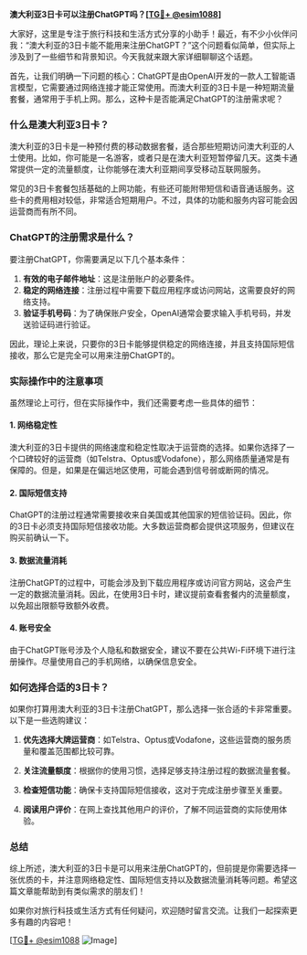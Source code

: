 **澳大利亚3日卡可以注册ChatGPT吗？[[TG💪+ @esim1088](https://t.me/s/esim1088)]**

大家好，这里是专注于旅行科技和生活方式分享的小助手！最近，有不少小伙伴问我：“澳大利亚的3日卡能不能用来注册ChatGPT？”这个问题看似简单，但实际上涉及到了一些细节和背景知识。今天我就来跟大家详细聊聊这个话题。

首先，让我们明确一下问题的核心：ChatGPT是由OpenAI开发的一款人工智能语言模型，它需要通过网络连接才能正常使用。而澳大利亚的3日卡是一种短期流量套餐，通常用于手机上网。那么，这种卡是否能满足ChatGPT的注册需求呢？

### **什么是澳大利亚3日卡？**

澳大利亚的3日卡是一种预付费的移动数据套餐，适合那些短期访问澳大利亚的人士使用。比如，你可能是一名游客，或者只是在澳大利亚短暂停留几天。这类卡通常提供一定的流量额度，让你能够在澳大利亚期间享受移动互联网服务。

常见的3日卡套餐包括基础的上网功能，有些还可能附带短信和语音通话服务。这些卡的费用相对较低，非常适合短期用户。不过，具体的功能和服务内容可能会因运营商而有所不同。

### **ChatGPT的注册需求是什么？**

要注册ChatGPT，你需要满足以下几个基本条件：

1. **有效的电子邮件地址**：这是注册账户的必要条件。
2. **稳定的网络连接**：注册过程中需要下载应用程序或访问网站，这需要良好的网络支持。
3. **验证手机号码**：为了确保账户安全，OpenAI通常会要求输入手机号码，并发送验证码进行验证。

因此，理论上来说，只要你的3日卡能够提供稳定的网络连接，并且支持国际短信接收，那么它是完全可以用来注册ChatGPT的。

### **实际操作中的注意事项**

虽然理论上可行，但在实际操作中，我们还需要考虑一些具体的细节：

#### **1. 网络稳定性**
澳大利亚的3日卡提供的网络速度和稳定性取决于运营商的选择。如果你选择了一个口碑较好的运营商（如Telstra、Optus或Vodafone），那么网络质量通常是有保障的。但是，如果是在偏远地区使用，可能会遇到信号弱或断网的情况。

#### **2. 国际短信支持**
ChatGPT的注册过程通常需要接收来自美国或其他国家的短信验证码。因此，你的3日卡必须支持国际短信接收功能。大多数运营商都会提供这项服务，但建议在购买前确认一下。

#### **3. 数据流量消耗**
注册ChatGPT的过程中，可能会涉及到下载应用程序或访问官方网站，这会产生一定的数据流量消耗。因此，在使用3日卡时，建议提前查看套餐内的流量额度，以免超出限额导致额外收费。

#### **4. 账号安全**
由于ChatGPT账号涉及个人隐私和数据安全，建议不要在公共Wi-Fi环境下进行注册操作。尽量使用自己的手机网络，以确保信息安全。

### **如何选择合适的3日卡？**

如果你打算用澳大利亚的3日卡注册ChatGPT，那么选择一张合适的卡非常重要。以下是一些选购建议：

1. **优先选择大牌运营商**：如Telstra、Optus或Vodafone，这些运营商的服务质量和覆盖范围都比较可靠。
   
2. **关注流量额度**：根据你的使用习惯，选择足够支持注册过程的数据流量套餐。

3. **检查短信功能**：确保卡支持国际短信接收，这对于完成注册步骤至关重要。

4. **阅读用户评价**：在网上查找其他用户的评价，了解不同运营商的实际使用体验。

### **总结**

综上所述，澳大利亚的3日卡是可以用来注册ChatGPT的，但前提是你需要选择一张优质的卡，并注意网络稳定性、国际短信支持以及数据流量消耗等问题。希望这篇文章能帮助到有类似需求的朋友们！

如果你对旅行科技或生活方式有任何疑问，欢迎随时留言交流。让我们一起探索更多有趣的内容吧！

[[TG💪+ @esim1088](https://t.me/s/esim1088) ![Image](https://i.postimg.cc/4NQfJmqS/Snipaste-2025-05-13-00-14-12.png)]